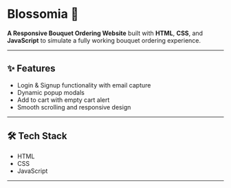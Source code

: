 # Blossomia 🌸

**A Responsive Bouquet Ordering Website** built with **HTML**, **CSS**, and **JavaScript** to simulate a fully working bouquet ordering experience.

---

## ✨ Features

- Login & Signup functionality with email capture
- Dynamic popup modals
- Add to cart with empty cart alert
- Smooth scrolling and responsive design

---

## 🛠️ Tech Stack
- HTML
- CSS
- JavaScript

---
